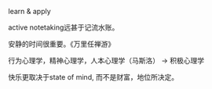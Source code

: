 learn & apply

active notetaking远甚于记流水账。

安静的时间很重要。《万里任禅游》

行为心理学，精神心理学，人本心理学（马斯洛） -> 积极心理学



快乐更取决于state of mind, 而不是财富，地位所决定。

